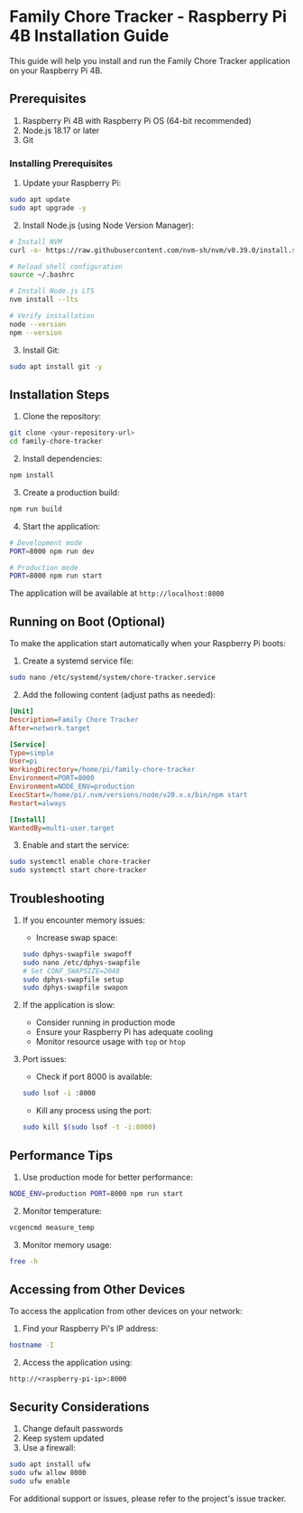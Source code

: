 # Family Chore Tracker - Raspberry Pi 4B Installation Guide

This guide will help you install and run the Family Chore Tracker application on your Raspberry Pi 4B.

## Prerequisites

1. Raspberry Pi 4B with Raspberry Pi OS (64-bit recommended)
2. Node.js 18.17 or later
3. Git

### Installing Prerequisites

1. Update your Raspberry Pi:
```bash
sudo apt update
sudo apt upgrade -y
```

2. Install Node.js (using Node Version Manager):
```bash
# Install NVM
curl -o- https://raw.githubusercontent.com/nvm-sh/nvm/v0.39.0/install.sh | bash

# Reload shell configuration
source ~/.bashrc

# Install Node.js LTS
nvm install --lts

# Verify installation
node --version
npm --version
```

3. Install Git:
```bash
sudo apt install git -y
```

## Installation Steps

1. Clone the repository:
```bash
git clone <your-repository-url>
cd family-chore-tracker
```

2. Install dependencies:
```bash
npm install
```

3. Create a production build:
```bash
npm run build
```

4. Start the application:
```bash
# Development mode
PORT=8000 npm run dev

# Production mode
PORT=8000 npm run start
```

The application will be available at `http://localhost:8000`

## Running on Boot (Optional)

To make the application start automatically when your Raspberry Pi boots:

1. Create a systemd service file:
```bash
sudo nano /etc/systemd/system/chore-tracker.service
```

2. Add the following content (adjust paths as needed):
```ini
[Unit]
Description=Family Chore Tracker
After=network.target

[Service]
Type=simple
User=pi
WorkingDirectory=/home/pi/family-chore-tracker
Environment=PORT=8000
Environment=NODE_ENV=production
ExecStart=/home/pi/.nvm/versions/node/v20.x.x/bin/npm start
Restart=always

[Install]
WantedBy=multi-user.target
```

3. Enable and start the service:
```bash
sudo systemctl enable chore-tracker
sudo systemctl start chore-tracker
```

## Troubleshooting

1. If you encounter memory issues:
   - Increase swap space:
   ```bash
   sudo dphys-swapfile swapoff
   sudo nano /etc/dphys-swapfile
   # Set CONF_SWAPSIZE=2048
   sudo dphys-swapfile setup
   sudo dphys-swapfile swapon
   ```

2. If the application is slow:
   - Consider running in production mode
   - Ensure your Raspberry Pi has adequate cooling
   - Monitor resource usage with `top` or `htop`

3. Port issues:
   - Check if port 8000 is available:
   ```bash
   sudo lsof -i :8000
   ```
   - Kill any process using the port:
   ```bash
   sudo kill $(sudo lsof -t -i:8000)
   ```

## Performance Tips

1. Use production mode for better performance:
```bash
NODE_ENV=production PORT=8000 npm run start
```

2. Monitor temperature:
```bash
vcgencmd measure_temp
```

3. Monitor memory usage:
```bash
free -h
```

## Accessing from Other Devices

To access the application from other devices on your network:

1. Find your Raspberry Pi's IP address:
```bash
hostname -I
```

2. Access the application using:
```
http://<raspberry-pi-ip>:8000
```

## Security Considerations

1. Change default passwords
2. Keep system updated
3. Use a firewall:
```bash
sudo apt install ufw
sudo ufw allow 8000
sudo ufw enable
```

For additional support or issues, please refer to the project's issue tracker.
